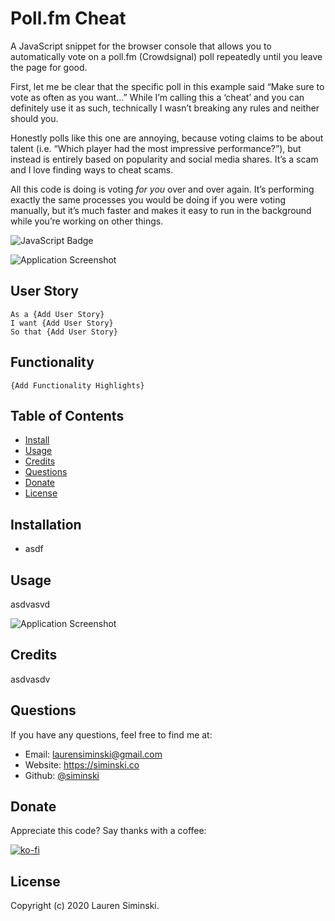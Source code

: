 # Poll.fm Cheat
A JavaScript snippet for the browser console that allows you to automatically vote on a poll.fm (Crowdsignal) poll repeatedly until you leave the page for good.

First, let me be clear that the specific poll in this example said “Make sure to vote as often as you want…” While I’m calling this a ‘cheat’ and you can definitely use it as such, technically I wasn’t breaking any rules and neither should you.

Honestly polls like this one are annoying, because voting claims to be about talent (i.e. “Which player had the most impressive performance?”), but instead is entirely based on popularity and social media shares. It’s a scam and I love finding ways to cheat scams.

All this code is doing is voting *for you* over and over again. It’s performing exactly the same processes you would be doing if you were voting manually, but it’s much faster and makes it easy to run in the background while you’re working on other things.

![JavaScript Badge](https://img.shields.io/badge/-JavaScript-539436)  

![Application Screenshot](img/full.gif)


## User Story
```
As a {Add User Story}
I want {Add User Story}
So that {Add User Story}
```


## Functionality
```
{Add Functionality Highlights}
```


## Table of Contents 
* [Install](#installation)
* [Usage](#usage)    
* [Credits](#credits) 
* [Questions](#questions) 
* [Donate](#donate)
* [License](#license) 


## Installation
* asdf


## Usage 
asdvasvd

![Application Screenshot](asdv)    


## Credits
asdvasdv 


## Questions
If you have any questions, feel free to find me at:
* Email: laurensiminski@gmail.com
* Website: https://siminski.co
* Github: [@siminski](https://github.com/siminski)


## Donate
Appreciate this code? Say thanks with a coffee:

[![ko-fi](https://www.ko-fi.com/img/githubbutton_sm.svg)](https://ko-fi.com/W7W21YVJJ)


## License
Copyright (c) 2020 Lauren Siminski.
